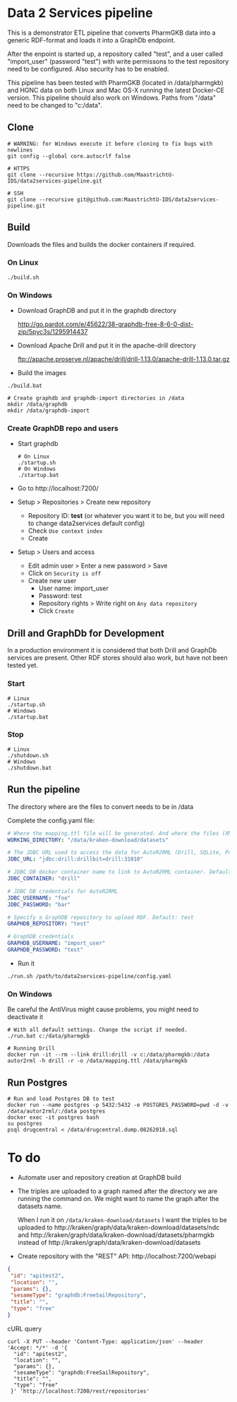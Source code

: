 # Data 2 Services pipeline
This is a demonstrator ETL pipeline that converts PharmGKB data into a generic RDF-format and loads it into a GraphDb endpoint. 

After the enpoint is started up, a repository called "test", and a user called "import_user" (password "test") with write permissons to the test repository need to be configured. Also security has to be enabled.

This pipeline has been tested with PharmGKB (located in /data/pharmgkb) and HGNC data on both Linux and Mac OS-X running the latest Docker-CE version. This pipeline should also work on Windows. Paths from "/data" need to be changed to "c:/data".

## Clone

```shell
# WARNING: for Windows execute it before cloning to fix bugs with newlines
git config --global core.autocrlf false

# HTTPS
git clone --recursive https://github.com/MaastrichtU-IDS/data2services-pipeline.git

# SSH
git clone --recursive git@github.com:MaastrichtU-IDS/data2services-pipeline.git
```

## Build

Downloads the files and builds the docker containers if required.

### On Linux

```shell
./build.sh
```

### On Windows

* Download GraphDB and put it in the graphdb directory

  http://go.pardot.com/e/45622/38-graphdb-free-8-6-0-dist-zip/5pyc3s/1295914437

* Download Apache Drill and put it in the apache-drill directory

  ftp://apache.proserve.nl/apache/drill/drill-1.13.0/apache-drill-1.13.0.tar.gz

* Build the images

```shell
./build.bat

# Create graphdb and graphdb-import directories in /data
mkdir /data/graphdb
mkdir /data/graphdb-import
```

### Create GraphDB repo and users

* Start graphdb

  ```shell
  # On Linux
  ./startup.sh
  # On Windows
  ./startup.bat
  ```

* Go to http://localhost:7200/

* Setup > Repositories > Create new repository

  * Repository ID: **test** (or whatever you want it to be, but you will need to change data2services default config)
  * Check `Use context index`
  * Create

* Setup > Users and access

  * Edit admin user > Enter a new password > Save
  * Click on `Security is off` 
  * Create new user
    * User name: import_user
    * Password: test
    * Repository rights > Write right on `Any data repository`
    * Click `Create`



## Drill and GraphDb for Development

In a production environment it is considered that both Drill and GraphDb services are present. Other RDF stores should also work, but have not been tested yet.
### Start
```shell
# Linux
./startup.sh
# Windows
./startup.bat
```
### Stop
```shell
# Linux
./shutdown.sh
# Windows
./shutdown.bat
```



## Run the pipeline

The directory where are the files to convert needs to be in /data

Complete the config.yaml file:

```yaml
# Where the mapping.ttl file will be generated. And where the files (XML, TSV, CSV...) to convert need to be put
WORKING_DIRECTORY: "/data/kraken-download/datasets"

# The JDBC URL used to access the data for AutoR2RML (Drill, SQLite, Postgres)
JDBC_URL: "jdbc:drill:drillbit=drill:31010"

# JDBC DB docker container name to link to AutoR2RML container. Default: drill
JDBC_CONTAINER: "drill"

# JDBC DB credentials for AutoR2RML
JDBC_USERNAME: "foo"
JDBC_PASSWORD: "bar"

# Specify a GraphDB repository to upload RDF. Default: test
GRAPHDB_REPOSITORY: "test"

# GraphDB credentials
GRAPHDB_USERNAME: "import_user" 
GRAPHDB_PASSWORD: "test"
```



* Run it

```shell
./run.sh /path/to/data2services-pipeline/config.yaml
```



### On Windows

Be careful the AntiVirus might cause problems, you might need to deactivate it

```shell
# With all default settings. Change the script if needed.
./run.bat c:/data/pharmgkb

# Running Drill
docker run -it --rm --link drill:drill -v c:/data/pharmgkb:/data autor2rml -h drill -r -o /data/mapping.ttl /data/pharmgkb
```





## Run Postgres

```shell
# Run and load Postgres DB to test
docker run --name postgres -p 5432:5432 -e POSTGRES_PASSWORD=pwd -d -v /data/autor2rml/:/data postgres
docker exec -it postgres bash
su postgres
psql drugcentral < /data/drugcentral.dump.08262018.sql
```





# To do

* Automate user and repository creation at GraphDB build

* The triples are uploaded to a graph named after the directory we are running the command on. We might want to name the graph after the datasets name.

  When I run it on `/data/kraken-download/datasets` I want the triples to be uploaded to http://kraken/graph/data/kraken-download/datasets/ndc and  http://kraken/graph/data/kraken-download/datasets/pharmgkb instead of  http://kraken/graph/data/kraken-download/datasets

* Create repository with the "REST" API: http://localhost:7200/webapi

```json
{
 "id": "apitest2",
 "location": "",
 "params": {},
 "sesameType": "graphdb:FreeSailRepository",
 "title": "",
 "type": "free"
}
```

cURL query

```shell
curl -X PUT --header 'Content-Type: application/json' --header 'Accept: */*' -d '{
  "id": "apitest2",
  "location": "",
  "params": {},
  "sesameType": "graphdb:FreeSailRepository",
  "title": "",
  "type": "free"
 }' 'http://localhost:7200/rest/repositories'
```

